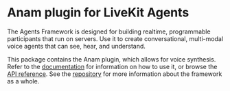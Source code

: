 <!--
SPDX-FileCopyrightText: 2024 LiveKit, Inc.

SPDX-License-Identifier: Apache-2.0
-->
# Anam plugin for LiveKit Agents

The Agents Framework is designed for building realtime, programmable
participants that run on servers. Use it to create conversational, multi-modal
voice agents that can see, hear, and understand.

This package contains the Anam plugin, which allows for voice synthesis.
Refer to the [documentation](https://docs.livekit.io/agents/overview/) for
information on how to use it, or browse the [API
reference](https://docs.livekit.io/agents-js/modules/plugins_agents_plugin_Anam.html).
See the [repository](https://github.com/livekit/agents-js) for more information
about the framework as a whole.

